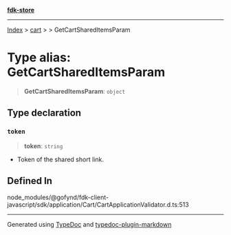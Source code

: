 [**fdk-store**](../../../README.md)
***

[Index](../../../API.md) > [cart](../../README.md) > [<internal>](../README.md) > GetCartSharedItemsParam

# Type alias: GetCartSharedItemsParam

> **GetCartSharedItemsParam**: `object`

## Type declaration

### `token`

> **token**: `string`

- Token of the shared short link.

## Defined In

node\_modules/@gofynd/fdk-client-javascript/sdk/application/Cart/CartApplicationValidator.d.ts:513

***
Generated using [TypeDoc](https://typedoc.org/) and [typedoc-plugin-markdown](https://www.npmjs.com/package/typedoc-plugin-markdown)
